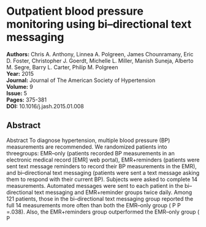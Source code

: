 # Outpatient blood pressure monitoring using bi–directional text messaging

**Authors:** Chris A. Anthony, Linnea A. Polgreen, James Chounramany, Eric D. Foster, Christopher J. Goerdt, Michelle L. Miller, Manish Suneja, Alberto M. Segre, Barry L. Carter, Philip M. Polgreen  
**Year:** 2015  
**Journal:** Journal of The American Society of Hypertension  
**Volume:** 9  
**Issue:** 5  
**Pages:** 375-381  
**DOI:** 10.1016/j.jash.2015.01.008  

## Abstract
Abstract   To diagnose hypertension, multiple blood pressure (BP) measurements are recommended. We randomized patients into threegroups: EMR–only (patients recorded BP measurements in an electronic medical record [EMR] web portal), EMR+reminders (patients were sent text message reminders to record their BP measurements in the EMR), and bi–directional text messaging (patients were sent a text message asking them to respond with their current BP). Subjects were asked to complete 14 measurements. Automated messages were sent to each patient in the bi–directional text messaging and EMR+reminder groups twice daily. Among 121 patients, those in the bi–directional text messaging group reported the full 14 measurements more often than both the EMR–only group ( P  P =.038). Also, the EMR+reminders group outperformed the EMR–only group ( P


